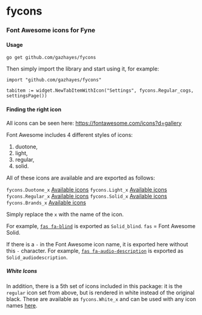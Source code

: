 # fycons

### Font Awesome icons for Fyne
#### Usage
`go get github.com/gazhayes/fycons`

Then simply import the library and start using it, for example:

```
import "github.com/gazhayes/fycons"

tabitem := widget.NewTabItemWithIcon("Settings", fycons.Regular_cogs, settingsPage())
```

#### Finding the right icon

All icons can be seen here: https://fontawesome.com/icons?d=gallery

Font Awesome includes 4 different styles of icons:
1. duotone, 
2. light, 
3. regular, 
4. solid.

All of these icons are available and are exported as follows:

`fycons.Duotone_x` [Available icons](https://fontawesome.com/icons?d=gallery&s=duotone)
`fycons.Light_x` [Available icons](https://fontawesome.com/icons?d=gallery&s=light)
`fycons.Regular_x` [Available icons](https://fontawesome.com/icons?d=gallery&s=regular)
`fycons.Solid_x` [Available icons](https://fontawesome.com/icons?d=gallery&s=solid)
`fycons.Brands_x` [Available icons](https://fontawesome.com/icons?d=gallery&s=brands)

Simply replace the `x` with the name of the icon.

For example, [`fas fa-blind`](https://fontawesome.com/icons/blind?style=solid) is exported as `Solid_blind`. `fas` = Font Awesome Solid.  

If there is a `-` in the Font Awesome icon name, it is exported here without this `-` character. For example, [`fas fa-audio-description`](https://fontawesome.com/icons/audio-description?style=solid) is exported as `Solid_audiodescription`.

##### White Icons
In addition, there is a 5th set of icons included in this package: it is the `regular` icon set from above, but is rendered in white instead of the original black. These are available as `fycons.White_x` and can be used with any icon names [here](https://fontawesome.com/icons?d=gallery&s=regular).
